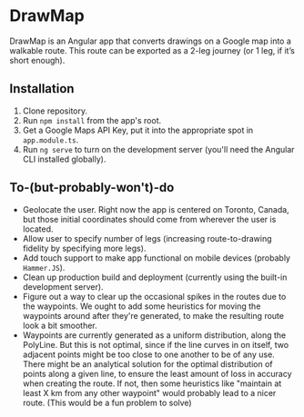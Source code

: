 # DrawMap

DrawMap is an Angular app that converts drawings on a Google map into a walkable route. This route can be exported as
 a 2-leg journey (or 1 leg, if it’s short enough).
 
## Installation
1. Clone repository.
1. Run `npm install` from the app's root.
1. Get a Google Maps API Key, put it into the appropriate spot in `app.module.ts`.
1. Run `ng serve` to turn on the development server (you'll need the Angular CLI installed globally).
 
## To-(but-probably-won't)-do
- Geolocate the user. Right now the app is centered on Toronto, Canada, but those initial coordinates should come 
from wherever the user is located.
- Allow user to specify number of legs (increasing route-to-drawing fidelity by specifying more legs).
- Add touch support to make app functional on mobile devices (probably `Hammer.JS`).
- Clean up production build and deployment (currently using the built-in development server).
- Figure out a way to clear up the occasional spikes in the routes due to the waypoints. We ought to add 
some heuristics for moving the waypoints around after they're generated, to make the resulting route look a bit 
smoother.
- Waypoints are currently generated as a uniform distribution, along the PolyLine. But this is not optimal, since if 
the line curves in on itself, two adjacent points might be too close to one another to be of any use. There might be 
an analytical solution for the optimal distribution of points along a given line, to ensure the least amount of loss 
in accuracy when creating the route. If not, then some heuristics like "maintain at least X km from any other waypoint" 
would probably lead to a nicer route. (This would be a fun problem to solve)
